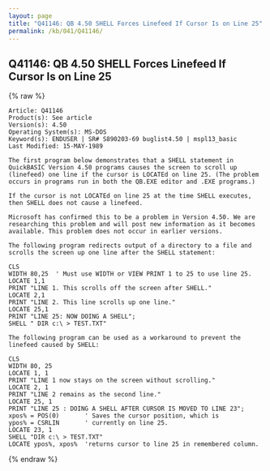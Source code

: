 ```yaml
---
layout: page
title: "Q41146: QB 4.50 SHELL Forces Linefeed If Cursor Is on Line 25"
permalink: /kb/041/Q41146/
---
```


## Q41146: QB 4.50 SHELL Forces Linefeed If Cursor Is on Line 25

{% raw %}

	Article: Q41146
	Product(s): See article
	Version(s): 4.50
	Operating System(s): MS-DOS
	Keyword(s): ENDUSER | SR# S890203-69 buglist4.50 | mspl13_basic
	Last Modified: 15-MAY-1989
	
	The first program below demonstrates that a SHELL statement in
	QuickBASIC Version 4.50 programs causes the screen to scroll up
	(linefeed) one line if the cursor is LOCATEd on line 25. (The problem
	occurs in programs run in both the QB.EXE editor and .EXE programs.)
	
	If the cursor is not LOCATEd on line 25 at the time SHELL executes,
	then SHELL does not cause a linefeed.
	
	Microsoft has confirmed this to be a problem in Version 4.50. We are
	researching this problem and will post new information as it becomes
	available. This problem does not occur in earlier versions.
	
	The following program redirects output of a directory to a file and
	scrolls the screen up one line after the SHELL statement:
	
	CLS
	WIDTH 80,25  ' Must use WIDTH or VIEW PRINT 1 to 25 to use line 25.
	LOCATE 1,1
	PRINT "LINE 1. This scrolls off the screen after SHELL."
	LOCATE 2,1
	PRINT "LINE 2. This line scrolls up one line."
	LOCATE 25,1
	PRINT "LINE 25: NOW DOING A SHELL";
	SHELL " DIR c:\ > TEST.TXT"
	
	The following program can be used as a workaround to prevent the
	linefeed caused by SHELL:
	
	CLS
	WIDTH 80, 25
	LOCATE 1, 1
	PRINT "LINE 1 now stays on the screen without scrolling."
	LOCATE 2, 1
	PRINT "LINE 2 remains as the second line."
	LOCATE 25, 1
	PRINT "LINE 25 : DOING A SHELL AFTER CURSOR IS MOVED TO LINE 23";
	xpos% = POS(0)       ' Saves the cursor position, which is
	ypos% = CSRLIN       ' currently on line 25.
	LOCATE 23, 1
	SHELL "DIR c:\ > TEST.TXT"
	LOCATE ypos%, xpos%  'returns cursor to line 25 in remembered column.

{% endraw %}
